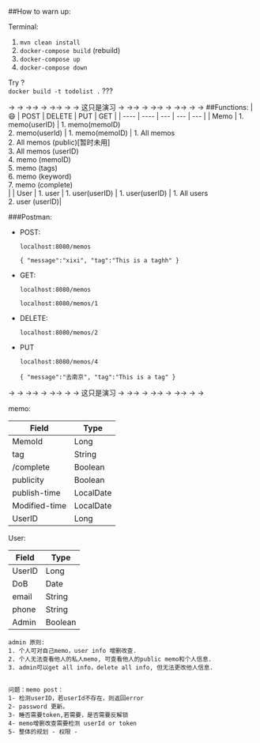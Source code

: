 ##How to warn up:

Terminal:

 1. `mvn clean install`
 2. `docker-compose build`  (rebuild)
 3. `docker-compose up`
 4. `docker-compose down`
 
Try ?  
`docker build -t todolist .` ???
 
 -> -> ->-> -> ->-> -> -> 这只是演习 -> ->-> -> ->-> -> ->-> -> ->
 ##Functions:
 |   😄  | POST  | DELETE | PUT | GET |
 |  ----  | ----  | --- | --- | --- |
 |   Memo  | 1. memo(userID) | 1. memo(memoID) <br>  2. memo(userId) | 1. memo(memoID)  | 1. All memos <br> 2. All memos (public)[暂时未用] <br> 3. All memos (userID) <br> 4. memo (memoID) <br> 5. memo (tags) <br> 6. memo (keyword) <br> 7. memo (complete) <br>    |
 |   User  | 1. user  | 1. user(userID) | 1. user(userID) | 1. All users <br> 2. user (userID)| 

  ###Postman:
- POST:
 
  `localhost:8080/memos`
  
  `{
      "message":"xixi",
      "tag":"This is a taghh"
   }`
  
- GET:
  
  `localhost:8080/memos`
  
  `localhost:8080/memos/1`
  
- DELETE:
  
  `localhost:8080/memos/2`
  
- PUT
  
  `localhost:8080/memos/4`
  
  `{
       "message":"去南京",
       "tag":"This is a tag"
   }`

-> -> ->-> -> ->-> -> -> 这只是演习 -> ->-> -> ->-> -> ->-> -> ->

memo:

|  Field   | Type  |
|  ----  | ----  |
| MemoId  | Long |
| tag | String |
/complete| Boolean|
|publicity|Boolean|
|publish-time|LocalDate|
|Modified-time | LocalDate |
|UserID|Long|

User:

|  Field   | Type  |
|  ----  | ----  |
| UserID | Long |
| DoB | Date |
| email | String | 
| phone | String | 
| Admin | Boolean |

~~~
admin 原则:
1. 个人可对自己memo，user info 增删改查. 
2. 个人无法查看他人的私人memo, 可查看他人的public memo和个人信息.
3. admin可以get all info，delete all info, 但无法更改他人信息.


问题：memo post：
1- 检测userID，若userId不存在，则返回error
2- password 更新。
3- 睡否需要token,若需要，是否需要反解锁
4- memo增删改查需要检测 userId or token
5- 整体的规划 - 权限 - 
